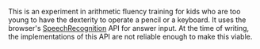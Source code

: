 This is an experiment in arithmetic fluency training for kids who are too young to have the dexterity to operate a pencil or a keyboard. It uses the browser's [SpeechRecognition](https://developer.mozilla.org/en-US/docs/Web/API/SpeechRecognition) API for answer input. At the time of writing, the implementations of this API are not reliable enough to make this viable.
